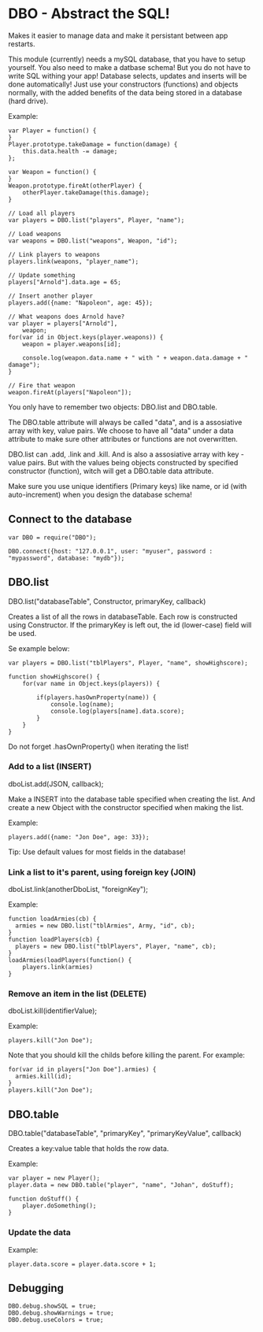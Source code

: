 ﻿# DBO - Abstract the SQL!

Makes it easier to manage data and make it persistant between app restarts.

This module (currently) needs a mySQL database, that you have to setup yourself. 
You also need to make a datbase schema! But you do not have to write SQL withing your app! 
Database selects, updates and inserts will be done automatically!
Just use your constructors (functions) and objects normally, with the added benefits of the data being stored in a database (hard drive).

Example:
```
var Player = function() {
}
Player.prototype.takeDamage = function(damage) {
	this.data.health -= damage;
};

var Weapon = function() {
}
Weapon.prototype.fireAt(otherPlayer) {
	otherPlayer.takeDamage(this.damage);
}

// Load all players
var players = DBO.list("players", Player, "name");

// Load weapons
var weapons = DBO.list("weapons", Weapon, "id");

// Link players to weapons
players.link(weapons, "player_name");

// Update something
players["Arnold"].data.age = 65;

// Insert another player
players.add({name: "Napoleon", age: 45});

// What weapons does Arnold have?
var player = players["Arnold"],
	weapon;
for(var id in Object.keys(player.weapons)) {
	weapon = player.weapons[id];
	
	console.log(weapon.data.name + " with " + weapon.data.damage + " damage");
}

// Fire that weapon
weapon.fireAt(players["Napoleon"]);
```

You only have to remember two objects: DBO.list and DBO.table.

The DBO.table attribute will always be called "data", and is a assosiative array with key, value pairs. We choose to have all "data" under a data attribute to make sure other attributes or functions are not overwritten.

DBO.list can .add, .link and .kill. And is also a assosiative array with key -value pairs. But with the values being objects constructed by specified constructor (function), witch will get a DBO.table data attribute.  


Make sure you use unique identifiers (Primary keys) like name, or id (with auto-increment) when you design the database schema!




## Connect to the database

```
var DBO = require("DBO");

DBO.connect({host: "127.0.0.1",	user: "myuser", password : "mypassword", database: "mydb"});
```


## DBO.list

DBO.list("databaseTable", Constructor, primaryKey, callback)

Creates a list of all the rows in databaseTable. Each row is constructed using Constructor.
If the primaryKey is left out, the id (lower-case) field will be used.

Se example below:

```
var players = DBO.list("tblPlayers", Player, "name", showHighscore);

function showHighscore() {
	for(var name in Object.keys(players)) {

		if(players.hasOwnProperty(name)) {
			console.log(name);
			console.log(players[name].data.score);
		}
	}
}
```
Do not forget .hasOwnProperty() when iterating the list!


### Add to a list (INSERT)

dboList.add(JSON, callback);

Make a INSERT into the database table specified when creating the list. And create a new Object with the constructor specified when making the list.

Example:

```
players.add({name: "Jon Doe", age: 33});
```

Tip: Use default values for most fields in the database!



### Link a list to it's parent, using foreign key (JOIN)

dboList.link(anotherDboList, "foreignKey");

Example:

```
function loadArmies(cb) {
  armies = new DBO.list("tblArmies", Army, "id", cb);
}
function loadPlayers(cb) {
  players = new DBO.list("tblPlayers", Player, "name", cb);
}
loadArmies(loadPlayers(function() {
	players.link(armies)
}
```


### Remove an item in the list (DELETE)

dboList.kill(identifierValue);

Example:
```
players.kill("Jon Doe");
```

Note that you should kill the childs before killing the parent. For example:

```
for(var id in players["Jon Doe"].armies) {
  armies.kill(id);	
}
players.kill("Jon Doe");
```





## DBO.table

DBO.table("databaseTable", "primaryKey", "primaryKeyValue", callback)

Creates a key:value table that holds the row data.

Example:

```
var player = new Player();
player.data = new DBO.table("player", "name", "Johan", doStuff);

function doStuff() {
	player.doSomething();
}

```

### Update the data

Example:
```
player.data.score = player.data.score + 1;
```
 

 
 
 ## Debugging
 ```
 DBO.debug.showSQL = true;
 DBO.debug.showWarnings = true;
 DBO.debug.useColors = true;

 ```
